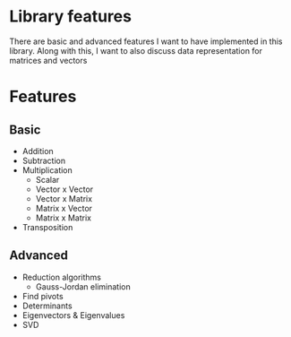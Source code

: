 # Library features
There are basic and advanced features I want to have implemented in this library. Along with this, I want to also discuss data representation for matrices and vectors

# Features
## Basic
- Addition
- Subtraction
- Multiplication
	- Scalar
	- Vector x Vector
	- Vector x Matrix
	- Matrix x Vector
	- Matrix x Matrix
- Transposition

## Advanced
- Reduction algorithms
	- Gauss-Jordan elimination
- Find pivots
- Determinants
- Eigenvectors & Eigenvalues
- SVD